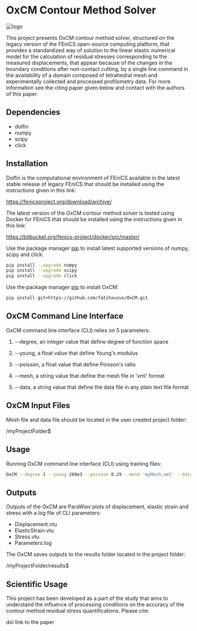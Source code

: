 # OxCM Contour Method Solver
![logo](https://raw.githubusercontent.com/fffatttihhh/OxCM/main/OxCM_logo.png)

This project presents OxCM contour method solver, structured on the legacy version of the FEniCS open-source computing platform, that provides a standardized way of solution to the linear elastic numerical model for the calculation of residual stresses corresponding to the measured displacements, that appear because of the changes in the boundary conditions after non-contact cutting, by a single line command in the availability of a domain composed of tetrahedral mesh and experimentally collected and processed profilometry data. For more information see the citing paper given below and contact with the authors of this paper.

## Dependencies
* dolfin
* numpy
* scipy
* click

## Installation
Dolfin is the computational environment of FEniCS available in the latest stable release of legacy FEniCS that should be installed using the instructions given in this link:

https://fenicsproject.org/download/archive/

The latest version of the OxCM contour method solver is tested using Docker for FEniCS that should be installed using the instructions given in this link:

https://bitbucket.org/fenics-project/docker/src/master/

Use the package manager [pip](https://pip.pypa.io/en/stable/) to install latest supported versions of numpy, scipy and click:

```bash
pip install --upgrade numpy
pip install --upgrade scipy
pip install --upgrade click
```

Use the package manager [pip](https://pip.pypa.io/en/stable/) to install OxCM:

```bash
pip install git+https://github.com/fatihxuzun/OxCM.git
```

## OxCM Command Line Interface
OxCM command line interface (CLI) relies on 5 parameters:

1. --degree, an integer value that define degree of function space

2. --young, a float value that define Young's modulus

3. --poisson, a float value that define Poisson's ratio

4. --mesh, a string value that define the mesh file in 'xml' format

5. --data, a string value that define the data file in any plain text file format

## OxCM Input Files
Mesh file and data file should be located in the user created project folder:

/myProjectFolder$

## Usage
Running OxCM command line interface (CLI) using training files:

```bash
OxCM --degree 1 --young 200e3 --poisson 0.29 --mesh 'myMesh.xml' --data 'myData.txt'
```

## Outputs
Outputs of the OxCM are ParaWiev plots of displacement, elastic strain and stress with a log file of CLI parameters:

* Displacement.vtu
* ElasticStrain.vtu
* Stress.vtu
* Parameters.log

The OxCM saves outputs to the results folder located in the project folder:

/myProjectFolder/results$

## Scientific Usage
This project has been developed as a part of the study that aims to understand the influence of processing conditions on the accuracy of the contour method residual stress quantifications. Please cite:

doi link to the paper
